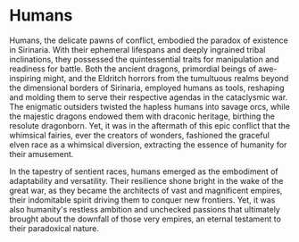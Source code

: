 # Humans

Humans, the delicate pawns of conflict, embodied the paradox of existence in Sirinaria. With their ephemeral lifespans and deeply ingrained tribal inclinations, they possessed the quintessential traits for manipulation and readiness for battle. Both the ancient dragons, primordial beings of awe-inspiring might, and the Eldritch horrors from the tumultuous realms beyond the dimensional borders of Sirinaria, employed humans as tools, reshaping and molding them to serve their respective agendas in the cataclysmic war. The enigmatic outsiders twisted the hapless humans into savage orcs, while the majestic dragons endowed them with draconic heritage, birthing the resolute dragonborn. Yet, it was in the aftermath of this epic conflict that the whimsical fairies, ever the creators of wonders, fashioned the graceful elven race as a whimsical diversion, extracting the essence of humanity for their amusement.

In the tapestry of sentient races, humans emerged as the embodiment of adaptability and versatility. Their resilience shone bright in the wake of the great war, as they became the architects of vast and magnificent empires, their indomitable spirit driving them to conquer new frontiers. Yet, it was also humanity's restless ambition and unchecked passions that ultimately brought about the downfall of those very empires, an eternal testament to their paradoxical nature.